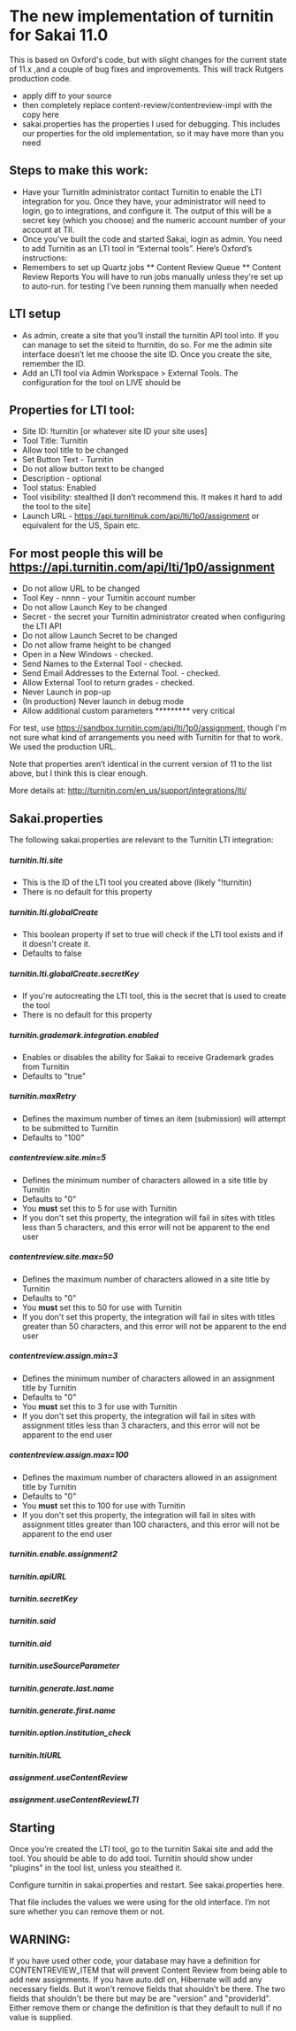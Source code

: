 # The new implementation of turnitin for Sakai 11.0

This is based on Oxford's code, but with slight changes for
the current state of 11.x ,and a couple of bug fixes and
improvements. This will track Rutgers production code.

* apply diff to your source
* then completely replace content-review/contentreview-impl with the copy here
* sakai.properties has the properties I used for debugging. This includes
  our properties for the old implementation, so it may have more than you need

## Steps to make this work:

* Have your TurnitIn administrator contact Turnitin to enable the LTI integration for you. Once they have, your administrator will need to login, go to integrations, and configure it. The output of this will be a secret key (which you choose) and the numeric account number of your account at TII.
* Once you’ve built the code and started Sakai, login as admin. You need to add Turnitin as an LTI tool in “External tools”. Here’s Oxford’s instructions:
* Remembers to set up Quartz jobs
** Content Review Queue
** Content Review Reports
You will have to run jobs manually unless they're set up to auto-run. for testing I've been running them manually when needed

## LTI setup

* As admin, create a site that you’ll install the turnitin API tool into. If you can manage to set the siteid to !turnitin, do so. For me the admin site interface doesn’t let me choose the site ID. Once you create the site, remember the ID.
* Add an LTI tool via Admin Workspace > External Tools. The configuration for the tool on LIVE should be

## Properties for LTI tool:

* Site ID: !turnitin [or whatever site ID your site uses]
* Tool Title: Turnitin
* Allow tool title to be changed
* Set Button Text - Turnitin
* Do not allow button text to be changed
* Description - optional
* Tool status: Enabled
* Tool visibility: stealthed [I don’t recommend this. It makes it hard to add the tool to the site]
* Launch URL - https://api.turnitinuk.com/api/lti/1p0/assignment or equivalent for the US, Spain etc.

## For most people this will be https://api.turnitin.com/api/lti/1p0/assignment

* Do not allow URL to be changed
* Tool Key - nnnn - your Turnitin account number
* Do not allow Launch Key to be changed
* Secret - the secret your Turnitin administrator created when configuring the LTI API
* Do not allow Launch Secret to be changed
* Do not allow frame height to be changed
* Open in a New Windows - checked.
* Send Names to the External Tool - checked.
* Send Email Addresses to the External Tool. - checked.
* Allow External Tool to return grades - checked.
* Never Launch in pop-up
* (In production) Never launch in debug mode
* Allow additional custom parameters ********* very critical

For test, use  https://sandbox.turnitin.com/api/lti/1p0/assignment, though I'm not sure what kind of arrangements you need with Turnitin for that to work. We used the production URL.

Note that properties aren’t identical in the current version of 11 to the list above, but I think this is clear enough.

More details at: http://turnitin.com/en_us/support/integrations/lti/

## Sakai.properties

The following sakai.properties are relevant to the Turnitin LTI integration:

##### turnitin.lti.site
* This is the ID of the LTI tool you created above (likely "!turnitin)
* There is no default for this property

##### turnitin.lti.globalCreate
* This boolean property if set to true will check if the LTI tool exists and if it doesn't create it.
* Defaults to false

##### turnitin.lti.globalCreate.secretKey
* If you're autocreating the LTI tool, this is the secret that is used to create the tool
* There is no default for this property 

##### turnitin.grademark.integration.enabled
* Enables or disables the ability for Sakai to receive Grademark grades from Turnitin
* Defaults to "true"

##### turnitin.maxRetry
* Defines the maximum number of times an item (submission) will attempt to be submitted to Turnitin
* Defaults to "100"

##### contentreview.site.min=5
* Defines the minimum number of characters allowed in a site title by Turnitin
* Defaults to "0"
* You **must** set this to 5 for use with Turnitin
* If you don't set this property, the integration will fail in sites with titles less than 5 characters, and this error will not be apparent to the end user

##### contentreview.site.max=50
* Defines the maximum number of characters allowed in a site title by Turnitin
* Defaults to "0"
* You **must** set this to 50 for use with Turnitin
* If you don't set this property, the integration will fail in sites with titles greater than 50 characters, and this error will not be apparent to the end user

##### contentreview.assign.min=3
* Defines the minimum number of characters allowed in an assignment title by Turnitin
* Defaults to "0"
* You **must** set this to 3 for use with Turnitin
* If you don't set this property, the integration will fail in sites with assignment titles less than 3 characters, and this error will not be apparent to the end user

##### contentreview.assign.max=100
* Defines the maximum number of characters allowed in an assignment title by Turnitin
* Defaults to "0"
* You **must** set this to 100 for use with Turnitin
* If you don't set this property, the integration will fail in sites with assignment titles greater than 100 characters, and this error will not be apparent to the end user

##### turnitin.enable.assignment2
##### turnitin.apiURL
##### turnitin.secretKey
##### turnitin.said
##### turnitin.aid
##### turnitin.useSourceParameter
##### turnitin.generate.last.name
##### turnitin.generate.first.name
##### turnitin.option.institution_check
##### turnitin.ltiURL
##### assignment.useContentReview
##### assignment.useContentReviewLTI

## Starting

Once you’re created the LTI tool, go to the turnitin Sakai site and add the tool. You should be able to do add tool. Turnitin should show under "plugins" in the tool list, unless you stealthed it.

Configure turnitin in sakai.properties and restart. See sakai.properties here.

That file includes the values we were using for the old interface. I’m not sure whether you can remove them or not.

## WARNING:

If you have used other code, your database may have a definition for
CONTENTREVIEW_ITEM that will prevent Content Review from being able to
add new assignments. If you have auto.ddl on, Hibernate will add any
necessary fields. But it won't remove fields that shouldn't be there.
The two fields that shouldn't be there but may be are "version" and
"providerId". Either remove them or change the definition is that they
default to null if no value is supplied.
